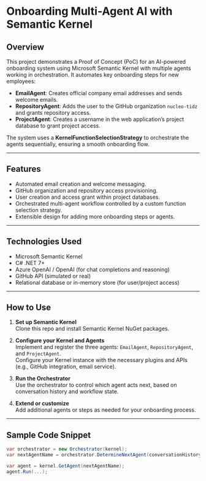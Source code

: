# Onboarding Multi-Agent AI with Semantic Kernel

## Overview

This project demonstrates a Proof of Concept (PoC) for an AI-powered onboarding system using Microsoft Semantic Kernel with multiple agents working in orchestration. It automates key onboarding steps for new employees:

- **EmailAgent**: Creates official company email addresses and sends welcome emails.
- **RepositoryAgent**: Adds the user to the GitHub organization `nucleo-tidz` and grants repository access.
- **ProjectAgent**: Creates a username in the web application’s project database to grant project access.

The system uses a **KernelFunctionSelectionStrategy** to orchestrate the agents sequentially, ensuring a smooth onboarding flow.

---

## Features

- Automated email creation and welcome messaging.
- GitHub organization and repository access provisioning.
- User creation and access grant within project databases.
- Orchestrated multi-agent workflow controlled by a custom function selection strategy.
- Extensible design for adding more onboarding steps or agents.

---

## Technologies Used

- Microsoft Semantic Kernel
- C# .NET 7+
- Azure OpenAI / OpenAI (for chat completions and reasoning)
- GitHub API (simulated or real)
- Relational database or in-memory store (for user/project access)

---

## How to Use

1. **Set up Semantic Kernel**  
   Clone this repo and install Semantic Kernel NuGet packages.

2. **Configure your Kernel and Agents**  
   Implement and register the three agents: `EmailAgent`, `RepositoryAgent`, and `ProjectAgent`.  
   Configure your Kernel instance with the necessary plugins and APIs (e.g., GitHub integration, email service).

3. **Run the Orchestrator**  
   Use the orchestrator to control which agent acts next, based on conversation history and workflow state.

4. **Extend or customize**  
   Add additional agents or steps as needed for your onboarding process.

---

## Sample Code Snippet

```csharp
var orchestrator = new Orchestrator(kernel);
var nextAgentName = orchestrator.DetermineNextAgent(conversationHistory);

var agent = kernel.GetAgent(nextAgentName);
agent.Run(...);
